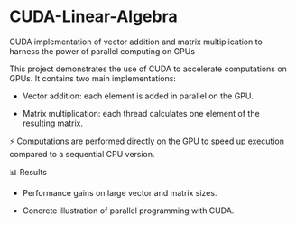 # CUDA-Linear-Algebra
CUDA implementation of vector addition and matrix multiplication to harness the power of parallel computing on GPUs


This project demonstrates the use of CUDA to accelerate computations on GPUs.
It contains two main implementations:

- Vector addition: each element is added in parallel on the GPU.
  
- Matrix multiplication: each thread calculates one element of the resulting matrix.


⚡ Computations are performed directly on the GPU to speed up execution compared to a sequential CPU version.


📊 Results

- Performance gains on large vector and matrix sizes.

- Concrete illustration of parallel programming with CUDA.
